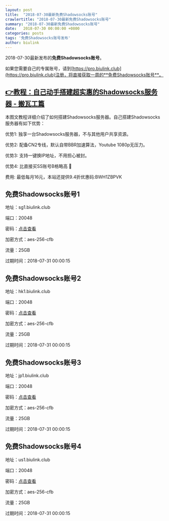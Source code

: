 ```yaml
---
layout: post
title:  "2018-07-30最新免费Shadowsocks账号"
crawlertitle: "2018-07-30最新免费Shadowsocks账号"
summary: "2018-07-30最新免费Shadowsocks账号"
date:   2018-07-30 00:00:00 +0800
categories: posts
tags: '免费Shadowsocks账号发布'
author: biulink
---
```


2018-07-30最新发布的**免费Shadowsocks账号**。

如果您需要自己的专属账号，请到[https://pro.biulink.club](https://pro.biulink.club)注册，将直接获取一周的**免费Shadowsocks账号**。

## [👉教程：自己动手搭建超实惠的Shadowsocks服务器 - 搬瓦工篇](https://github.com/Biulink/ShadowsocksTutorials/blob/master/%E6%95%99%E6%82%A8%E8%87%AA%E5%B7%B1%E5%8A%A8%E6%89%8B%E6%90%AD%E5%BB%BA%E8%B6%85%E5%AE%9E%E6%83%A0%E7%9A%84Shadowsocks%E6%9C%8D%E5%8A%A1%E5%99%A8%20-%20%E6%90%AC%E7%93%A6%E5%B7%A5%E7%AF%87.md)
  
  本图文教程详细介绍了如何搭建Shadowsocks服务器。自己搭建Shadowsocks服务器有如下优势：

  优势1: 独享一台Shadowsocks服务器，不与其他用户共享资源。

  优势2: 配备CN2专线，默认自带BBR加速算法，Youtube 1080p无压力。

  优势3: 支持一键换IP地址，不用担心被封。

  优势4: 比直接买SS账号B格略高 🙂

  费用: 最低每月16元，本站还提供9.4折优惠码:BWH1ZBPVK  
## 免费Shadowsocks账号1

地址：sg1.biulink.club

端口：20048

密码：[点击查看](https://github.com/Biulink/ShadowsocksTutorials/blob/master/publish/2018-07-30%E6%9C%80%E6%96%B0%E5%85%8D%E8%B4%B9Shadowsocks%E8%B4%A6%E5%8F%B7.md)

加密方式：aes-256-cfb

流量：25GB

过期时间：2018-07-31 00:00:15

## 免费Shadowsocks账号2

地址：hk1.biulink.club

端口：20048

密码：[点击查看](https://github.com/Biulink/ShadowsocksTutorials/blob/master/publish/2018-07-30%E6%9C%80%E6%96%B0%E5%85%8D%E8%B4%B9Shadowsocks%E8%B4%A6%E5%8F%B7.md)

加密方式：aes-256-cfb

流量：25GB

过期时间：2018-07-31 00:00:15

## 免费Shadowsocks账号3

地址：jp1.biulink.club

端口：20048

密码：[点击查看](https://github.com/Biulink/ShadowsocksTutorials/blob/master/publish/2018-07-30%E6%9C%80%E6%96%B0%E5%85%8D%E8%B4%B9Shadowsocks%E8%B4%A6%E5%8F%B7.md)

加密方式：aes-256-cfb

流量：25GB

过期时间：2018-07-31 00:00:15

## 免费Shadowsocks账号4

地址：us1.biulink.club

端口：20048

密码：[点击查看](https://github.com/Biulink/ShadowsocksTutorials/blob/master/publish/2018-07-30%E6%9C%80%E6%96%B0%E5%85%8D%E8%B4%B9Shadowsocks%E8%B4%A6%E5%8F%B7.md)

加密方式：aes-256-cfb

流量：25GB

过期时间：2018-07-31 00:00:15

